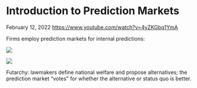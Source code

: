 # Introduction to Prediction Markets

February 12, 2022
<https://www.youtube.com/watch?v=4yZKGbq1YmA>

Firms employ prediction markets for internal predictions:

![](hanson-youtube-prediction-markets.md-assets/2022-02-12-04-31-34.png)

![](hanson-youtube-prediction-markets.md-assets/2022-02-12-13-36-30.png)

Futarchy: lawmakers define national welfare and propose alternatives; the prediction market “votes” for whether the alternative or status quo is better.
